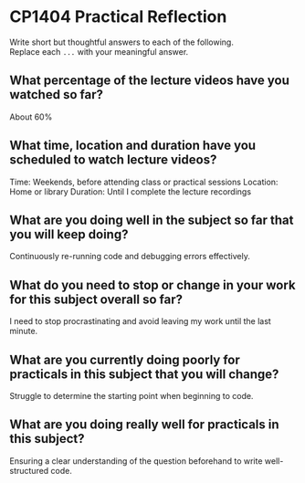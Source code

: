 # CP1404 Practical Reflection

Write short but thoughtful answers to each of the following.  
Replace each `...` with your meaningful answer.

## What percentage of the lecture videos have you watched so far?

About 60%

## What time, location and duration have you scheduled to watch lecture videos?

Time: Weekends, before attending class or practical sessions
Location: Home or library
Duration: Until I complete the lecture recordings


## What are you doing well in the subject so far that you will keep doing?

Continuously re-running code and debugging errors effectively.

## What do you need to stop or change in your work for this subject overall so far?

I need to stop procrastinating and avoid leaving my work until the last minute.

## What are you currently doing poorly for practicals in this subject that you will change?

Struggle to determine the starting point when beginning to code.

## What are you doing really well for practicals in this subject?

Ensuring a clear understanding of the question beforehand to write well-structured code.